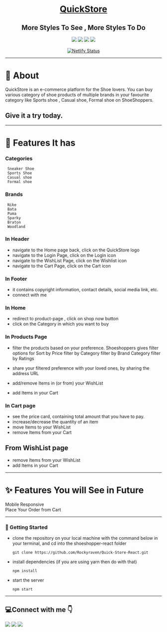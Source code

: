
<div align="center">
  
# [QuickStore](https://app.netlify.com/sites/boostweb-temp/settings/domain) 
##  More Styles To See , More Styles To Do
  
<!--   ![image](https://user-images.githubusercontent.com/91511639/163553337-079970fc-ef46-4521-a415-fd158501f95d.png) -->

![](https://img.shields.io/badge/HTML5-E34F26?style=for-the-badge&logo=html5&logoColor=white)
![](https://img.shields.io/badge/CSS3-1572B6?style=for-the-badge&logo=css3&logoColor=white) 
![](https://img.shields.io/badge/React-20232A?style=for-the-badge&logo=react&logoColor=61DAFB)
![](https://img.shields.io/badge/React_Router-CA4245?style=for-the-badge&logo=react-router&logoColor=white)<br><br>
[![Netlify Status](https://api.netlify.com/api/v1/badges/a1fe7d1f-75e9-4c30-bd3a-8df76d74c08c/deploy-status)](https://app.netlify.com/sites/neos-ui/deploys)

</div>

---


# 📖 About 

QuickStore is an e-commerce platform for the Shoe lovers. You can buy various category of shoe products of multiple brands in your favourite category like Sports shoe , Casual shoe, Formal shoe on ShoeShoppers.

Give it a try today.
---

---
# 🚀 Features It has

### Categories

     Sneaker Shoe
     Sports Shoe
     Casual shoe
     Formal shoe
 

### Brands
     Nike
     Bata
     Puma
     Sparky
     Braton
     Woodland
     
    
### In Header

- navigate to the Home page back, click on the QuickStore logo
- navigate to the Login Page,  click on the Login icon
- navigate to the WishList Page,  click on the Wishlist icon
- navigate to the Cart Page,  click on the Cart icon


### In Footer

- it contains copyright information, contact details, social media link, etc.
- connect with me

### In Home

- redirect to product-page , click on shop now button
- click on the Category in which you want to buy

### In Products Page

  - filter the products based on your preference. Shoeshoppers gives filter options for
         Sort by Price
         filter by Category
         filter by Brand Category
         filter by Ratings

- share your filtered preference with your loved ones, by sharing the address URL

- add/remove Items in (or from) your WishList

- add Items in your Cart

### In Cart page

- see the price card, containing total amount that you have to pay.
- increase/decrease the quantity of an item
- move Items to your WishList
- remove Items from your Cart


## From WishList page

- remove Items from your WishList
- add Items in your Cart

---
    
# ✨ Features You will See in Future
Mobile Responsive <br>
Place Your Order from Cart

---

### 🔌 Getting Started
- clone the repository on your local machine with the command below in your terminal, and cd into the shoeshopper-react folder

      git clone https://github.com/Rockyraven/Quick-Store-React.git

      
- install dependencies (if you are using yarn then do with that)

      npm install
      
- start the server

      npm start


---


## :computer:Connect with me 	:point_down:

<a href="https://www.instagram.com/rockykumar636/"><img src="https://img.shields.io/badge/Instagram-E4405F?style=for-the-badge&logo=instagram&logoColor=white"/></a>
<a href="https://twitter.com/ImRocky7277"><img src="https://img.shields.io/badge/Twitter-1DA1F2?style=for-the-badge&logo=twitter&logoColor=white"/></a>
<a href="https://www.linkedin.com/in/rocky-abb69921b/"><img src="https://img.shields.io/badge/LinkedIn-0077B5?style=for-the-badge&logo=linkedin&logoColor=white"/></a>








